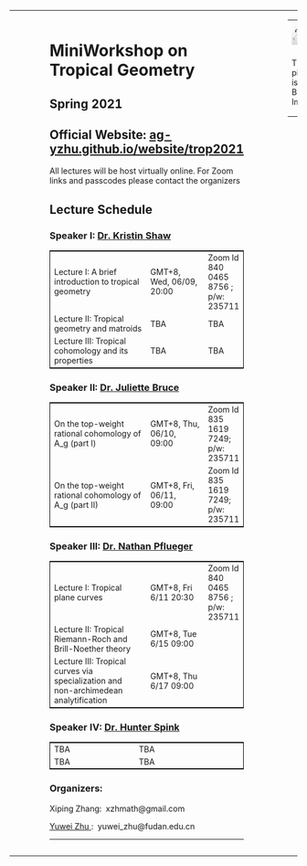 

<table width="100%" height="100%" cellspacing="0" cellpadding="0" border="0">
<tr>
<td style="padding: 1em 5em 1em 5em" valign="top" width="800">

<h1>
MiniWorkshop on Tropical Geometry
</h1>
<h2>
Spring 2021
</h2>
<h2>
Official Website: 
 <a href="ag-yzhu.github.io/website/trop2021"> ag-yzhu.github.io/website/trop2021 </a> 
</h2>
<p>
All lectures will be host virtually online. For Zoom links and passcodes please contact the organizers
</p>
 
 

<h2>
Lecture Schedule
</h2>

<h3>
 Speaker I: <a href="https://www.mn.uio.no/math/english/people/aca/krisshaw/"> Dr. Kristin Shaw </a> 
 </h3>
<table width="50%" cellspacing="1" cellpadding="1" border="0" style="border-width: 1px; border-color:#000000; border-style: solid;">
<tr><td width="50%">Lecture I: A brief introduction to tropical geometry  </td> <td width="30%">    GMT+8, Wed, 06/09, 20:00  </td> <td width="20%">  Zoom Id 840 0465 8756 ; p/w: 235711   </td>  </tr>
<tr><td width="50%">Lecture II: Tropical geometry and matroids   </td>  <td width="30%">  TBA  </td> <td width="20%">   TBA    </td></tr>
<tr><td width="50%">Lecture III: Tropical cohomology and its properties  </td>   <td width="30%">  TBA   </td> <td width="20%">     TBA  </td></tr>
</table>
 
<h3>
 Speaker II: <a href="https://juliettebruce.github.io/"> Dr. Juliette Bruce </a> 
 </h3>
<table width="50%" cellspacing="1" cellpadding="1" border="0" style="border-width: 1px; border-color:#000000; border-style: solid;">
<tr><td width="50%">On the top-weight rational cohomology of A_g (part I)  </td> <td width="30%">    GMT+8, Thu, 06/10, 09:00  </td> <td width="20%">  Zoom Id  835 1619 7249; p/w: 235711   </td>  </tr>
<tr><td width="50%">On the top-weight rational cohomology of A_g (part II)   </td>  <td width="30%">  GMT+8, Fri, 06/11, 09:00   </td> <td width="20%">  Zoom Id  835 1619 7249; p/w: 235711   </td></tr>
</table>
 
 <h3>
 Speaker III: <a href="https://npflueger.github.io//"> Dr. Nathan Pflueger </a> 
 </h3>
<table width="50%" cellspacing="1" cellpadding="1" border="0" style="border-width: 1px; border-color:#000000; border-style: solid;">
<tr><td width="50%">Lecture I:  Tropical plane curves </td> <td width="30%">    GMT+8, Fri 6/11 20:30  </td> <td width="20%">  Zoom Id 840 0465 8756 ; p/w: 235711  </td>  </tr>
<tr><td width="50%">Lecture II: Tropical Riemann-Roch and Brill-Noether theory   </td>  <td width="30%"> GMT+8, Tue  6/15 09:00  </td>  </tr>
<tr><td width="50%">Lecture III: Tropical curves via specialization and non-archimedean analytification  </td>   <td width="30%">  GMT+8, Thu  6/17 09:00    </td> </tr>
</table>

<h3>
 Speaker IV: <a href="https://math.stanford.edu/~hspink/"> Dr. Hunter Spink </a> 
 </h3>
<table width="70%" cellspacing="1" cellpadding="1" border="0" style="border-width: 1px; border-color:#000000; border-style: solid;">
<tr><td width="45%">TBA</td> <td width="10%"> TBA     </td> <td width="30%">     </td> <td width="25%">       </td></tr>
<tr><td width="45%">TBA</td> <td width="10%"> TBA     </td> <td width="30%">     </td> <td width="30%">       </td></tr>
</table>

 
<h3>
Organizers: 
</h3>
<p>
Xiping Zhang:&nbsp  xzhmath@gmail.com
</p>
<p>
 <a href="https://ag-yzhu.github.io/"> Yuwei Zhu </a>:&nbsp  yuwei_zhu@fudan.edu.cn
</p>
<hr>

<td  width="500" style = "vertical-align: top">

<table width="500" cellspacing="0" cellpadding="0" border="0">
<tr><td colspan="6"><img src="tropicalpic.png" width="500"></td></tr>
 <tr><td colspan="6"><p>This picture is from Bing Image</p> </td></tr>
</table>
&nbsp;

</td>
</tr>


</table>
